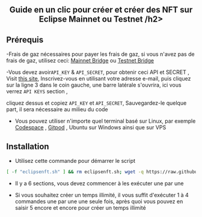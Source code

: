 <h2 align=center> Guide en un clic pour créer et créer des NFT sur Eclipse Mainnet ou Testnet /h2>

## Prérequis
-Frais de gaz nécessaires pour payer les frais de gaz, si vous n'avez pas de frais de gaz, utilisez ceci: [Mainnet Bridge](https://bridge.eclipse.xyz) ou [Testnet Bridge](https://bridge.validators.wtf)

-Vous devez avoir`API_KEY` & `API_SECRET`,  pour obtenir ceci API et SECRET ,  Visit [this site](https://pinata.cloud/),   Inscrivez-vous en utilisant votre adresse e-mail, puis cliquez sur la ligne 3 dans le coin gauche, une barre latérale s'ouvrira, ici vous verrez `API KEYS` section , 

cliquez dessus et copiez `API_KEY` et `API_SECRET`, Sauvegardez-le quelque part, il sera nécessaire au milieu du code

- Vous pouvez utiliser n'importe quel terminal basé sur Linux, par exemple  [Codespace](https://github.com/codespaces) , [Gitpod](https://gitpod.io) , Ubuntu sur Windows ainsi que sur VPS

## Installation

- Utilisez cette commande pour démarrer le script

```bash
[ -f "eclipsenft.sh" ] && rm eclipsenft.sh; wget -q https://raw.githubusercontent.com/macfly-base/Eclipse-NFT/main/eclipsenft.sh && chmod +x eclipsenft.sh && ./eclipsenft.sh
```

- Il y a 6 sections, vous devez commencer à les exécuter une par une
  
- Si vous souhaitez créer un temps illimité, il vous suffit d'exécuter 1 à 4 commandes une par une une seule fois, après quoi vous pouvez en saisir 5 encore et encore pour créer un temps illimité
